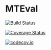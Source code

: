 # MTEval

[![Build Status](https://travis-ci.org/ilkerkesen/MTEval.jl.svg?branch=master)](https://travis-ci.org/ilkerkesen/MTEval.jl)

[![Coverage Status](https://coveralls.io/repos/ilkerkesen/MTEval.jl/badge.svg?branch=master&service=github)](https://coveralls.io/github/ilkerkesen/MTEval.jl?branch=master)

[![codecov.io](http://codecov.io/github/ilkerkesen/MTEval.jl/coverage.svg?branch=master)](http://codecov.io/github/ilkerkesen/MTEval.jl?branch=master)
